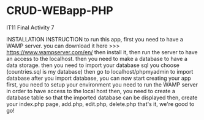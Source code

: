 # CRUD-WEBapp-PHP

IT11 Final Activity 7

INSTALLATION INSTRUCTION
to run this app, first you need to have a WAMP server. you can download it here >>> https://www.wampserver.com/en/
then install it, then run the server to have an access to the localhost.
then you need to make a database to have a data storage.
then you need to import your database sql you choose (countries.sql is my database) then go to localhost/phpmyadmin to import database
after you import database, you can now start creating your app
first, you need to setup your environment you need to run the WAMP server in order to have access to the local host
then, you need to create a database table so that the imported database can be displayed
then, create your index.php page, add.php, edit.php, delete.php
that's it, we're good to go!

